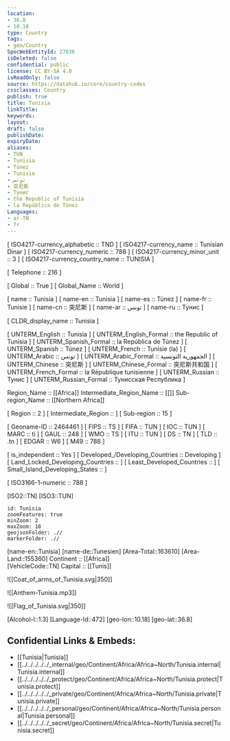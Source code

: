 ```yaml
---
location:
- 36.8
- 10.18
type: Country
tags:
- geo/Country
SpocWebEntityId: 27036
isDeleted: false
confidential: public
license: CC BY-SA 4.0
isReadOnly: false
source: https://datahub.io/core/country-codes
cssclasses: Country
publish: true
title: Tunisia
linkTitle: 
keywords: 
layout: 
draft: false
publishDate: 
expiryDate: 
aliases:
- TUN
- Tunisia
- Túnez
- Tunisie
- تونس
- 突尼斯
- Тунис
- the Republic of Tunisia
- la República de Túnez
Languages:
- ar-TN
- fr
---
```



[	ISO4217-currency_alphabetic	 :: TND ] 
[	ISO4217-currency_name	 :: Tunisian Dinar ] 
[	ISO4217-currency_numeric	 :: 788 ] 
[	ISO4217-currency_minor_unit	 :: 3 ] 
[	ISO4217-currency_country_name	 :: TUNISIA ] 

[	Telephone	 :: 216 ] 

[	Global	 :: True ] 
[	Global_Name	 :: World ] 

[	name	 :: Tunisia ] 
[	name-en	 :: Tunisia ] 
[	name-es	 :: Túnez ] 
[	name-fr	 :: Tunisie ] 
[	name-cn	 :: 突尼斯 ] 
[	name-ar	 :: تونس ] 
[	name-ru	 :: Тунис ] 

[	CLDR_display_name	 :: Tunisia ] 

[	UNTERM_English	 :: Tunisia ] 
[	UNTERM_English_Formal	 :: the Republic of Tunisia ] 
[	UNTERM_Spanish_Formal	 :: la República de Túnez ] 
[	UNTERM_Spanish	 :: Túnez ] 
[	UNTERM_French	 :: Tunisie (la) ] 
[	UNTERM_Arabic	 :: تونس ] 
[	UNTERM_Arabic_Formal	 :: الجمهورية التونسية ] 
[	UNTERM_Chinese	 :: 突尼斯 ] 
[	UNTERM_Chinese_Formal	 :: 突尼斯共和国 ] 
[	UNTERM_French_Formal	 :: la République tunisienne ] 
[	UNTERM_Russian	 :: Тунис ] 
[	UNTERM_Russian_Formal	 :: Тунисская Республика ] 

Region_Name ::  [[Africa]] 
Intermediate_Region_Name ::  [[]] 
Sub-region_Name ::  [[Northern Africa]]  

[	Region	 :: 2 ] 
[	Intermediate_Region	 ::  ] 
[	Sub-region	 :: 15 ] 

[	Geoname-ID	 :: 2464461 ] 
[	FIPS	 :: TS ] 
[	FIFA	 :: TUN ] 
[	IOC	 :: TUN ] 
[	MARC	 :: ti ] 
[	GAUL	 :: 248 ] 
[	WMO	 :: TS ] 
[	ITU	 :: TUN ] 
[	DS	 :: TN ] 
[	TLD	 :: .tn ] 
[	EDGAR	 :: W6 ] 
[	M49	 :: 788 ] 

[	is_independent	 :: Yes ] 
[	Developed_/Developing_Countries	 :: Developing ] 
[	Land_Locked_Developing_Countries	 ::  ] 
[	Least_Developed_Countries	 ::  ] 
[	Small_Island_Developing_States	 ::  ] 

[	ISO3166-1-numeric	 :: 788 ] 



[ISO2::TN] 
[ISO3::TUN] 
```leaflet
id: Tunisia
zoomFeatures: true 
minZoom: 2 
maxZoom: 18
geojsonFolder: .//
markerFolder: .//
```

[name-en::Tunisia] 
[name-de::Tunesien] 
[Area-Total::163610] 
[Area-Land::155360] 
Continent :: [[Africa]]  
[VehicleCode::TN] 
Capital :: [[Tunis]]  

![[Coat_of_arms_of_Tunisia.svg|350]] 

![[Anthem-Tunisia.mp3]] 

![[Flag_of_Tunisia.svg|350]] 

[Alcohol-l::1.3] 
[Language-Id::472] 
[geo-lon::10.18] 
[geo-lat::36.8] 



## Confidential Links & Embeds: 
- [[Tunisia|Tunisia]] 
- [[../../../../../_internal/geo/Continent/Africa/Africa~North/Tunisia.internal|Tunisia.internal]] 
- [[../../../../../_protect/geo/Continent/Africa/Africa~North/Tunisia.protect|Tunisia.protect]] 
- [[../../../../../_private/geo/Continent/Africa/Africa~North/Tunisia.private|Tunisia.private]] 
- [[../../../../../_personal/geo/Continent/Africa/Africa~North/Tunisia.personal|Tunisia.personal]] 
- [[../../../../../_secret/geo/Continent/Africa/Africa~North/Tunisia.secret|Tunisia.secret]] 
